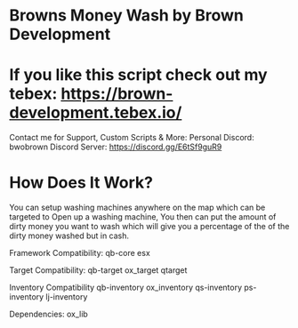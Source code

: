 # Browns Money Wash by Brown Development 

# If you like this script check out my tebex: https://brown-development.tebex.io/

Contact me for Support, Custom Scripts & More:
Personal Discord: bwobrown
Discord Server: https://discord.gg/E6tSf9guR9

# How Does It Work?

You can setup washing machines anywhere on the map which can be targeted to Open up a washing machine,
You then can put the amount of dirty money you want to wash which will give you a percentage of the 
of the dirty money washed but in cash.


Framework Compatibility:
qb-core
esx

Target Compatibility:
qb-target
ox_target
qtarget

Inventory Compatibility
qb-inventory
ox_inventory
qs-inventory
ps-inventory
lj-inventory

Dependencies:
ox_lib